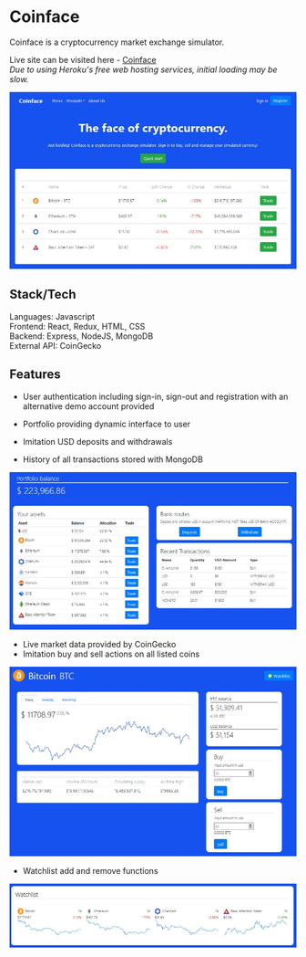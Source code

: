 # Coinface

Coinface is a cryptocurrency market exchange simulator.

Live site can be visited here - [Coinface](https://agile-stream-24176.herokuapp.com)  
*Due to using Heroku's free web hosting services, initial loading may be slow.*

![Coinface main page](/images/CoinfaceHome.JPG)

## Stack/Tech

Languages: Javascript  
Frontend: React, Redux, HTML, CSS  
Backend: Express, NodeJS, MongoDB  
External API: CoinGecko  

## Features

- User authentication including sign-in, sign-out and registration with an alternative demo account provided

- Portfolio providing dynamic interface to user
- Imitation USD deposits and withdrawals
- History of all transactions stored with MongoDB

![Coinface Portfolio](/images/CoinfacePortfolio.JPG)

- Live market data provided by CoinGecko
- Imitation buy and sell actions on all listed coins

![Coinface market](/images/CoinfaceMarket.JPG)

- Watchlist add and remove functions

![Coinface watchlist](/images/CoinfaceWatchlist.JPG)